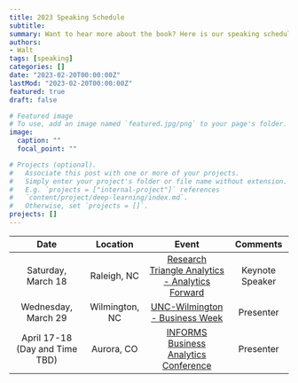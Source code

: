 ```yaml
---
title: 2023 Speaking Schedule
subtitle: 
summary: Want to hear more about the book? Here is our speaking schedule for 2023.
authors:
- Walt
tags: [speaking]
categories: []
date: "2023-02-20T00:00:00Z"
lastMod: "2023-02-20T00:00:00Z"
featured: true
draft: false

# Featured image
# To use, add an image named `featured.jpg/png` to your page's folder. 
image:
  caption: ""
  focal_point: ""

# Projects (optional).
#   Associate this post with one or more of your projects.
#   Simply enter your project's folder or file name without extension.
#   E.g. `projects = ["internal-project"]` references 
#   `content/project/deep-learning/index.md`.
#   Otherwise, set `projects = []`.
projects: []
---
```


|            **Date**            |  **Location**  |                                                        **Event**                                                       |   **Comments**  |
|:------------------------------:|:--------------:|:----------------------------------------------------------------------------------------------------------------------:|:---------------:|
| Saturday, March 18             | Raleigh, NC    | [Research Triangle Analytics - Analytics Forward](https://www.meetup.com/research-triangle-analysts/events/291273123/) | Keynote Speaker |
| Wednesday, March 29            | Wilmington, NC | [UNC-Wilmington - Business Week](https://csb.uncw.edu/bw/index.html)                                                   | Presenter       |
| April 17-18 (Day and Time TBD) | Aurora, CO     | [INFORMS Business Analytics Conference](https://meetings.informs.org/wordpress/analytics2023/)                         | Presenter       |